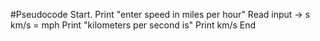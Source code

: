 #Pseudocode
Start.
Print "enter speed in miles per hour"
Read input -> s
km/s = mph
Print "kilometers per second is"
Print km/s
End
